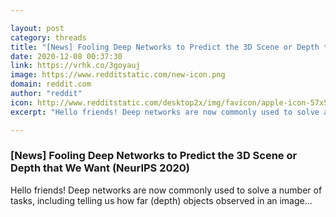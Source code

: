 ```yaml
---

layout: post
category: threads
title: "[News] Fooling Deep Networks to Predict the 3D Scene or Depth that We Want (NeurIPS 2020)"
date: 2020-12-08 00:37:30
link: https://vrhk.co/3goyauj
image: https://www.redditstatic.com/new-icon.png
domain: reddit.com
author: "reddit"
icon: http://www.redditstatic.com/desktop2x/img/favicon/apple-icon-57x57.png
excerpt: "Hello friends! Deep networks are now commonly used to solve a number of tasks, including telling us how far (depth) objects observed in an image..."

---
```


### [News] Fooling Deep Networks to Predict the 3D Scene or Depth that We Want (NeurIPS 2020)

Hello friends! Deep networks are now commonly used to solve a number of tasks, including telling us how far (depth) objects observed in an image...